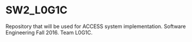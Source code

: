 # SW2_L0G1C
Repository that will be used for ACCESS system implementation. Software Engineering Fall 2016. Team L0G1C.
